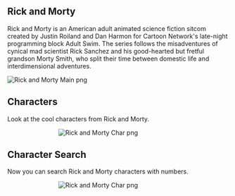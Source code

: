 ## Rick and Morty 

Rick and Morty is an American adult animated science fiction sitcom created by Justin Roiland and Dan Harmon for Cartoon Network's late-night programming block Adult Swim. The series follows the misadventures of cynical mad scientist Rick Sanchez and his good-hearted but fretful grandson Morty Smith, who split their time between domestic life and interdimensional adventures.

![Rick and Morty Main png](https://github.com/amal-san/riCkandMorty/blob/master/rickandmorty.png)



## Characters

Look at the cool characters from Rick and Morty.

&emsp;&emsp;&emsp;&emsp;&emsp;&emsp;&emsp;&emsp;  ![Rick and Morty Char png](https://github.com/amal-san/riCkandMorty/blob/master/rickandmortychar.png)


## Character Search 

Now you can search Rick and Morty characters with numbers.

&emsp;&emsp;&emsp;&emsp;&emsp;&emsp;&emsp;&emsp;  ![Rick and Morty Char png](https://github.com/amal-san/riCkandMorty/blob/master/rickandmortysearch.png)
